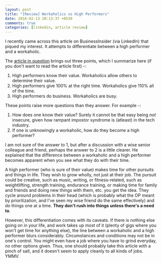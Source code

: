 ```yaml
---
layout: post
title: "[Review] Workaholics vs High Performers"
date: 2016-02-13 20:13:37 +0530
comments: true
categories: [linkedin, article review]
---
```


I recently came across this article on BusinessInsider (via LinkedIn) that
piqued my interest. It attempts to differentiate between a high performer and a
workaholic.

<!--more-->

The [article in question](http://www.businessinsider.in/3-Subtle-Differences-Between-Workaholics-and-High-Performers/articleshow/37269666.cms) brings out three points, which
I summarize here (if you don't want to read the article first) -:

1. High performers know their value. Workaholics allow others to determine their value.
2. High performers give 100% at the right time. Workaholics give 110% all of the time.
3. High performers do business. Workaholics are busy.

These points raise more questions than they answer. For example -:

1. How does one know their value? Surely it cannot be that easy being *not*
insecure, given how rampant impostor syndrome is (atleast) in the tech industry.
2. If one is unknowingly a workaholic, how do they become a high performer?

I am not sure of the answer to 1, but after a discussion with a wise senior
colleague and friend, perhaps the answer to 2 is a little clearer. He explained
that the difference between a workaholic and a high performer becomes apparent
when you see what they do with their time.

A high performer (who is sure of their value) makes time for other pursuits and
things in life. They wish to grow wholly, not just at their job. The pursuit could
be creative, such as music, writing, or fitness-related, such as weightlifting,
strength training, endurance training, or making time for family and friends and
doing new things with them, etc. you get the idea. They cycle around problems in
their head (which is probably what the OP meant by prioritization, and I've seen
my wise friend do the same effectively) and do things one at a time. __They don't
rush into things unless there's a need to__.

However, this differentiation comes with its caveats. If there is nothing else
going on in your life, and work takes up most of it (plenty of gigs where you
won't get time for anything else), the line between a workaholic and a high
performer blurs considerably. Circumstances and conditions may not be in one's
control. You might even have a job where you have to grind everyday, no other
options given. Thus, one should probably take this article with a pinch of salt,
and it doesn't seem to apply cleanly to all kinds of jobs. YMMV.
